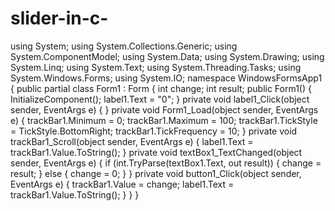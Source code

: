 # slider-in-c-
using System; using System.Collections.Generic; using System.ComponentModel; using System.Data; using System.Drawing; using System.Linq; using System.Text; using System.Threading.Tasks; using System.Windows.Forms; using System.IO;  namespace WindowsFormsApp1 {     public partial class Form1 : Form     {         int change;         int result;         public Form1()         {             InitializeComponent();             label1.Text = "0";         }          private void label1_Click(object sender, EventArgs e)         {          }          private void Form1_Load(object sender, EventArgs e)         {             trackBar1.Minimum = 0;             trackBar1.Maximum = 100;             trackBar1.TickStyle = TickStyle.BottomRight;             trackBar1.TickFrequency = 10;          }          private void trackBar1_Scroll(object sender, EventArgs e)         {             label1.Text = trackBar1.Value.ToString();           }          private void textBox1_TextChanged(object sender, EventArgs e)         {                             if (int.TryParse(textBox1.Text, out result))                 {                     change = result;                 }                 else                 {                     change = 0;                 }                      }          private void button1_Click(object sender, EventArgs e)         {             trackBar1.Value = change;             label1.Text = trackBar1.Value.ToString();         }       } }
